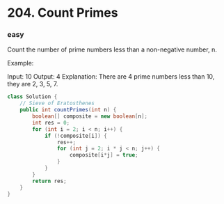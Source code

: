 # 204. Count Primes
### easy
Count the number of prime numbers less than a non-negative number, n.

Example:

Input: 10
Output: 4
Explanation: There are 4 prime numbers less than 10, they are 2, 3, 5, 7.


```java
class Solution {
    // Sieve of Eratosthenes
    public int countPrimes(int n) {
        boolean[] composite = new boolean[n];
        int res = 0;
        for (int i = 2; i < n; i++) {
            if (!composite[i]) {
                res++;
                for (int j = 2; i * j < n; j++) {
                    composite[i*j] = true;
                }
            }
        }
        return res;
    }
}
```